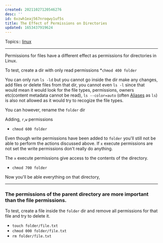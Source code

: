 ```yaml
---
created: 20211027120546276
desc: ''
id: 6vzwh1eaj567nroqwy1uf5s
title: The Effect of Permissions on Directories
updated: 1653437919624
---
```

   
Topics::  [linux](../topics/linux.md)   
   
   
---   
   
Permissions for files have a different effect as permissions for directories in Linux.   
   
To test, create a dir with only read permissions \*`chmod 400 folder`   
   
You can only run `ls -ld` but you cannot go inside the dir make any changes, add files or delete files from that dir, you cannot even `ls -l` since that would mean it would look for the file types, permissions, owners etc(content metadata cannot be read), `ls --color=auto` (often [Aliases](../devlog/aliases.md) as `ls`) is also not allowed as it would try to recogize the file types.   
   
You can however, rename the `folder` dir   
   
Adding, `r`,`w` permissions   
   
   
- `chmod 600 folder`   
   
Even though write permissions have been added to `folder` you'll still not be able to perform the actions discussed above. If `x` execute permissions are not set the write permissions don't really do anything.   
   
The `x` execute permissions give access to the contents of the directory.   
   
   
- `chmod 700 folder`   
   
Now you'll be able everything on that directory,   
   
   
---   
   
### The permissions of the parent directory are more important than the file permissions.   
   
To test, create a file inside the `folder` dir and remove all permissions for that file and try to delete it.   
   
   
- `touch folder/file.txt`   
- `chmod 000 folder/file.txt`   
- `rm folder/file.txt`
